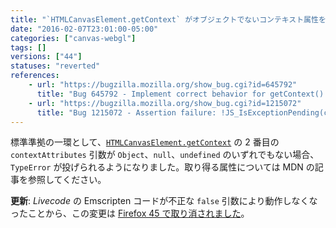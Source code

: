 ```yaml
---
title: "`HTMLCanvasElement.getContext` がオブジェクトでないコンテキスト属性を受け付けなくなりました"
date: "2016-02-07T23:01:00-05:00"
categories: ["canvas-webgl"]
tags: []
versions: ["44"]
statuses: "reverted"
references:
    - url: "https://bugzilla.mozilla.org/show_bug.cgi?id=645792"
      title: "Bug 645792 - Implement correct behavior for getContext() failures"
    - url: "https://bugzilla.mozilla.org/show_bug.cgi?id=1215072"
      title: "Bug 1215072 - Assertion failure: !JS_IsExceptionPending(cx), at ./HTMLCanvasElementBinding.cpp:231"
---
```

標準準拠の一環として、[`HTMLCanvasElement.getContext`](https://developer.mozilla.org/docs/Web/API/HTMLCanvasElement/getContext) の 2 番目の `contextAttributes` 引数が `Object`、`null`、`undefined` のいずれでもない場合、`TypeError` が投げられるようになりました。取り得る属性については MDN の記事を参照してください。

**更新**: *Livecode* の Emscripten コードが不正な `false` 引数により動作しなくなったことから、この変更は [Firefox 45 で取り消されました](https://bugzilla.mozilla.org/show_bug.cgi?id=1244480)。
